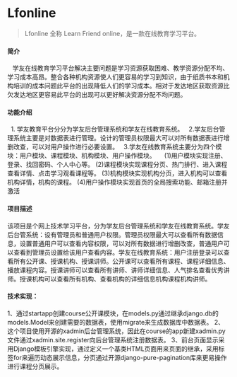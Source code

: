 # Lfonline
> Lfonline 全称 Learn Friend online，是一款在线教育学习平台。

#### 简介
    学友在线教育学习平台解决主要问题是学习资源获取困难、教学资源分配不均、学习成本高昂。整合各种机构资源使人们更容易的学习到知识，由于纸质书本和机构培训的成本问题此平台的出现降低人们的学习成本。相对于发达地区获取资源比欠发达地区更容易此平台的出现可以更好解决资源分配不均问题。
    
#### 功能介绍
     1. 学友教育平台分分为学友后台管理系统和学友在线教育系统。
     2.学友后台管理系统主要是对数据表进行管理。设计的管理员权限最大可以对所有数据表进行增删改查，可以对用户操作进行必要设置。
     3.学友在线教育系统主要分为四个模块：用户模块、课程模块、机构模块、用户操作模块。
      (1)用户模块实现注册、登录、找回密码、个人中心等。
      (2)课程模块实现课程分页、热门排行、进入课程查看详情、点击学习观看课程等。
      (3)机构模块实现机构分页，进入机构可以查看机构详情，机构的课程。
      (4)用户操作模块实现首页的全局搜索功能、邮箱注册并激活
      
#### 项目描述

   该项目是个网上技术学习平台，分为学友后台管理系统和学友在线教育系统。学友后台管系统：设有管理员和普通用户权限。管理员权限最大可以查看所有数据信息，设置普通用户可以查看内容权限，可以对所有数据进行增删改查，普通用户可以查看到管理员设置给该用户查看内容。学友在线教育系统：用户注册登录可以查看所有公开课、授课机构、授课讲师。公开课可以查看所有课程、课程详细信息、播放课程内容。授课讲师可以查看所有讲师、讲师详细信息、人气排名查看优秀讲师。授课机构可以查看所有机构、查看机构的详细信息机构课程机构讲师。
    
#### 技术实现：
1、通过startapp创建course公开课模块，在models.py通过继承django.db的models.Model来创建需要的数据表，使用migrate来生成数据库中数据表。
2、这个项目使用开源的xadmin后台管理系统，因此在course的app新建xadmin.py文件通过xadmin.site.register向后台管理系统注册数据表。
3、前台页面显示采用Django模板引擎实现，通过定义一个基类HTML页面用来页面的继承，采用标签for来遍历动态展示信息，分页通过开源django-pure-pagination库来更易操作进行课程分页展示。
